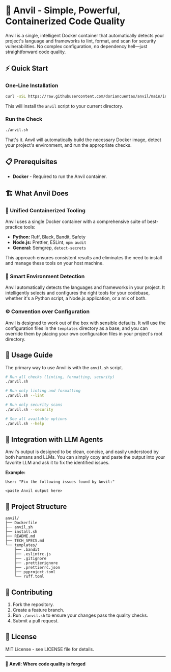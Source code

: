 # 🔨 Anvil - Simple, Powerful, Containerized Code Quality

Anvil is a single, intelligent Docker container that automatically detects your project's language and frameworks to lint, format, and scan for security vulnerabilities. No complex configuration, no dependency hell—just straightforward code quality.

## ⚡ Quick Start

### One-Line Installation

```bash
curl -sSL https://raw.githubusercontent.com/doriancuentas/anvil/main/install.sh | bash
```

This will install the `anvil` script to your current directory.

### Run the Check

```bash
./anvil.sh
```

That's it. Anvil will automatically build the necessary Docker image, detect your project's environment, and run the appropriate checks.

## 📋 Prerequisites

- **Docker** - Required to run the Anvil container.

## 🏗️ What Anvil Does

### 🐳 Unified Containerized Tooling

Anvil uses a single Docker container with a comprehensive suite of best-practice tools:

- **Python:** Ruff, Black, Bandit, Safety
- **Node.js:** Prettier, ESLint, `npm audit`
- **General:** Semgrep, `detect-secrets`

This approach ensures consistent results and eliminates the need to install and manage these tools on your host machine.

### 🧠 Smart Environment Detection

Anvil automatically detects the languages and frameworks in your project. It intelligently selects and configures the right tools for your codebase, whether it's a Python script, a Node.js application, or a mix of both.

### ⚙️ Convention over Configuration

Anvil is designed to work out of the box with sensible defaults. It will use the configuration files in the `templates` directory as a base, and you can override them by placing your own configuration files in your project's root directory.

## 📖 Usage Guide

The primary way to use Anvil is with the `anvil.sh` script.

```bash
# Run all checks (linting, formatting, security)
./anvil.sh

# Run only linting and formatting
./anvil.sh --lint

# Run only security scans
./anvil.sh --security

# See all available options
./anvil.sh --help
```

## 🚀 Integration with LLM Agents

Anvil's output is designed to be clean, concise, and easily understood by both humans and LLMs. You can simply copy and paste the output into your favorite LLM and ask it to fix the identified issues.

**Example:**

```
User: "Fix the following issues found by Anvil:"

<paste Anvil output here>
```

## 📁 Project Structure

```
anvil/
├── Dockerfile
├── anvil.sh
├── install.sh
├── README.md
├── TECH_SPECS.md
└── templates/
    ├── .bandit
    ├── .eslintrc.js
    ├── .gitignore
    ├── .prettierignore
    ├── .prettierrc.json
    ├── pyproject.toml
    └── ruff.toml
```

## 🤝 Contributing

1.  Fork the repository.
2.  Create a feature branch.
3.  Run `./anvil.sh` to ensure your changes pass the quality checks.
4.  Submit a pull request.

## 📄 License

MIT License - see LICENSE file for details.

---

**🔨 Anvil: Where code quality is forged**